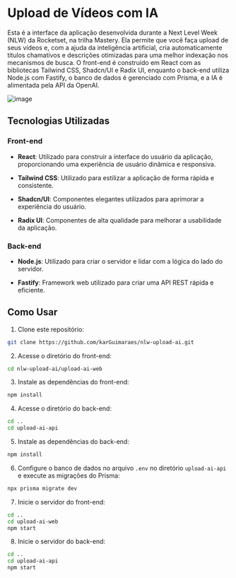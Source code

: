 # Upload de Vídeos com IA

Esta é a interface da aplicação desenvolvida durante a Next Level Week (NLW) da Rocketset, na trilha Mastery. Ela permite que você faça upload de seus vídeos e, com a ajuda da inteligência artificial, cria automaticamente títulos chamativos e descrições otimizadas para uma melhor indexação nos mecanismos de busca. O front-end é construído em React com as bibliotecas Tailwind CSS, Shadcn/UI e Radix UI, enquanto o back-end utiliza Node.js com Fastify, o banco de dados é gerenciado com Prisma, e a IA é alimentada pela API da OpenAI.

![image](https://github.com/karGuimaraes/nlw-upload-ai/assets/39937365/9e839fe3-fe7a-47c7-bfae-96933511a93c)


## Tecnologias Utilizadas

### Front-end

- **React**: Utilizado para construir a interface do usuário da aplicação, proporcionando uma experiência de usuário dinâmica e responsiva.

- **Tailwind CSS**: Utilizado para estilizar a aplicação de forma rápida e consistente.

- **Shadcn/UI**: Componentes elegantes utilizados para aprimorar a experiência do usuário.

- **Radix UI**: Componentes de alta qualidade para melhorar a usabilidade da aplicação.

### Back-end

- **Node.js**: Utilizado para criar o servidor e lidar com a lógica do lado do servidor.

- **Fastify**: Framework web utilizado para criar uma API REST rápida e eficiente.
## Como Usar

1. Clone este repositório:

```bash
git clone https://github.com/karGuimaraes/nlw-upload-ai.git
```

2. Acesse o diretório do front-end:

```bash
cd nlw-upload-ai/upload-ai-web
```

3. Instale as dependências do front-end:

```bash
npm install
```

4. Acesse o diretório do back-end:

```bash
cd ..
cd upload-ai-api
```

5. Instale as dependências do back-end:

```bash
npm install
```

6. Configure o banco de dados no arquivo `.env` no diretório `upload-ai-api` e execute as migrações do Prisma:

```bash
npx prisma migrate dev
```

7. Inicie o servidor do front-end:

```bash
cd ..
cd upload-ai-web
npm start
```

8. Inicie o servidor do back-end:

```bash
cd ..
cd upload-ai-api
npm start
```

